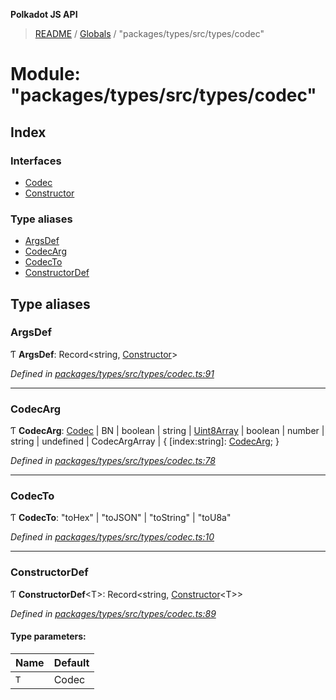**Polkadot JS API**

> [README](../README.md) / [Globals](../globals.md) / "packages/types/src/types/codec"

# Module: "packages/types/src/types/codec"

## Index

### Interfaces

* [Codec](../interfaces/_packages_types_src_types_codec_.codec.md)
* [Constructor](../interfaces/_packages_types_src_types_codec_.constructor.md)

### Type aliases

* [ArgsDef](_packages_types_src_types_codec_.md#argsdef)
* [CodecArg](_packages_types_src_types_codec_.md#codecarg)
* [CodecTo](_packages_types_src_types_codec_.md#codecto)
* [ConstructorDef](_packages_types_src_types_codec_.md#constructordef)

## Type aliases

### ArgsDef

Ƭ  **ArgsDef**: Record\<string, [Constructor](../interfaces/_packages_types_src_types_codec_.constructor.md)>

*Defined in [packages/types/src/types/codec.ts:91](https://github.com/polkadot-js/api/blob/d20228788/packages/types/src/types/codec.ts#L91)*

___

### CodecArg

Ƭ  **CodecArg**: [Codec](../interfaces/_packages_types_src_types_codec_.codec.md) \| BN \| boolean \| string \| [Uint8Array](../classes/_packages_types_src_codec_raw_.raw.md#uint8array) \| boolean \| number \| string \| undefined \| CodecArgArray \| { [index:string]: [CodecArg](_packages_types_src_types_codec_.md#codecarg);  }

*Defined in [packages/types/src/types/codec.ts:78](https://github.com/polkadot-js/api/blob/d20228788/packages/types/src/types/codec.ts#L78)*

___

### CodecTo

Ƭ  **CodecTo**: \"toHex\" \| \"toJSON\" \| \"toString\" \| \"toU8a\"

*Defined in [packages/types/src/types/codec.ts:10](https://github.com/polkadot-js/api/blob/d20228788/packages/types/src/types/codec.ts#L10)*

___

### ConstructorDef

Ƭ  **ConstructorDef**\<T>: Record\<string, [Constructor](../interfaces/_packages_types_src_types_codec_.constructor.md)\<T>>

*Defined in [packages/types/src/types/codec.ts:89](https://github.com/polkadot-js/api/blob/d20228788/packages/types/src/types/codec.ts#L89)*

#### Type parameters:

Name | Default |
------ | ------ |
`T` | Codec |
